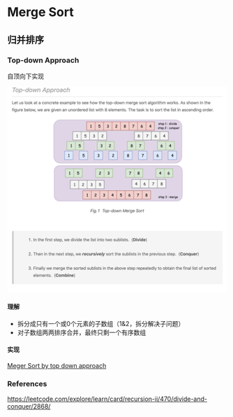 # Merge Sort
## 归并排序

### Top-down Approach

自顶向下实现

![top-down](/images/explore/recursion-ii/divide-and-conquer/merge-sort-top-down.png)

#### 理解

* 拆分成只有一个或0个元素的子数组（1&2，拆分解决子问题）
* 对子数组两两排序合并，最终只剩一个有序数组

#### 实现

[Meger Sort by top down approach](merge_sort_top_down.py)

### References
https://leetcode.com/explore/learn/card/recursion-ii/470/divide-and-conquer/2868/